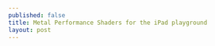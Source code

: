 ```yaml
---
published: false
title: Metal Performance Shaders for the iPad playground
layout: post
---
```

